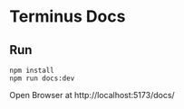 # Terminus Docs

## Run

```shell
npm install
npm run docs:dev
```

Open Browser at http://localhost:5173/docs/
